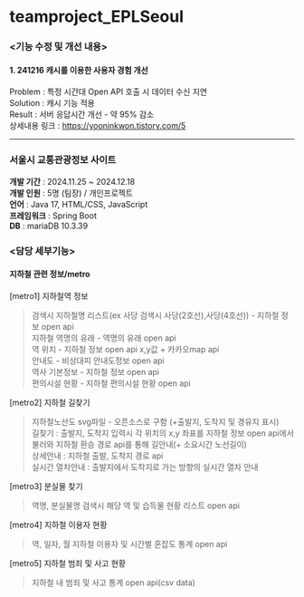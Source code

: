 # teamproject_EPLSeoul     

### <기능 수정 및 개선 내용>   
#### 1. 241216 캐시를 이용한 사용자 경험 개선
Problem : 특정 시간대 Open API 호출 시 데이터 수신 지연   
Solution : 캐시 기능 적용  
Result : 서버 응답시간 개선 - 약 95% 감소        
상세내용 링크 : https://yooninkwon.tistory.com/5

---
### 서울시 교통관광정보 사이트  
****개발 기간**** : 2024.11.25 ~ 2024.12.18    
****개발 인원**** : 5명 (팀장) / 개인프로젝트  
****언어**** : Java 17, HTML/CSS, JavaScript   
****프레임워크**** : Spring Boot    
****DB**** : mariaDB 10.3.39    
   
### <담당 세부기능>  
#### 지하철 관련 정보/metro  

[metro1] 지하철역 정보
>검색시 지하철명 리스트(ex 사당 검색시 사당(2호선),사당(4호선)) - 지하철 정보 open api    
>지하철 역명의 유래 - 역명의 유래 open api    
>역 위치 - 지하철 정보 open api x,y값 + 카카오map api    
>안내도 - 비상대피 안내도정보 open api    
>역사 기본정보 - 지하철 정보 open api   
>편의시설 현황 - 지하철 편의시설 현황 open api    
     
[metro2] 지하철 길찾기
>지하철노선도 svg파일 - 오픈소스로 구함 (+출발지, 도착지 및 경유지 표시)     
>길찾기 : 출발지, 도착지 입력시 각 위치의 x,y 좌표를 지하철 정보 open api에서 불러와 지하철 환승 경로 api를 통해 길안내(+ 소요시간 노선길이)    
>상세안내 : 지하철 출발, 도착지 경로 api    
>실시간 열차안내 : 출발지에서 도착지로 가는 방향의 실시간 열차 안내    
    
[metro3] 분실물 찾기
>역명, 분실물명 검색시 해당 역 및 습득물 현황 리스트 open api    
     
[metro4] 지하철 이용자 현황
>역, 일자, 월 지하철 이용자 및 시간별 혼잡도 통계 open api     
     
[metro5] 지하철 범죄 및 사고 현황
> 지하철 내 범죄 및 사고 통계 open api(csv data)    


